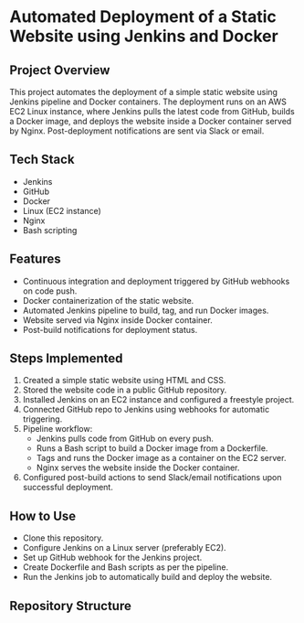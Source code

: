 # Automated Deployment of a Static Website using Jenkins and Docker

## Project Overview
This project automates the deployment of a simple static website using Jenkins pipeline and Docker containers. The deployment runs on an AWS EC2 Linux instance, where Jenkins pulls the latest code from GitHub, builds a Docker image, and deploys the website inside a Docker container served by Nginx. Post-deployment notifications are sent via Slack or email.

## Tech Stack
- Jenkins  
- GitHub  
- Docker  
- Linux (EC2 instance)  
- Nginx  
- Bash scripting  

## Features
- Continuous integration and deployment triggered by GitHub webhooks on code push.
- Docker containerization of the static website.
- Automated Jenkins pipeline to build, tag, and run Docker images.
- Website served via Nginx inside Docker container.
- Post-build notifications for deployment status.

## Steps Implemented
1. Created a simple static website using HTML and CSS.
2. Stored the website code in a public GitHub repository.
3. Installed Jenkins on an EC2 instance and configured a freestyle project.
4. Connected GitHub repo to Jenkins using webhooks for automatic triggering.
5. Pipeline workflow:
   - Jenkins pulls code from GitHub on every push.
   - Runs a Bash script to build a Docker image from a Dockerfile.
   - Tags and runs the Docker image as a container on the EC2 server.
   - Nginx serves the website inside the Docker container.
6. Configured post-build actions to send Slack/email notifications upon successful deployment.

## How to Use
- Clone this repository.
- Configure Jenkins on a Linux server (preferably EC2).
- Set up GitHub webhook for the Jenkins project.
- Create Dockerfile and Bash scripts as per the pipeline.
- Run the Jenkins job to automatically build and deploy the website.

## Repository Structure
